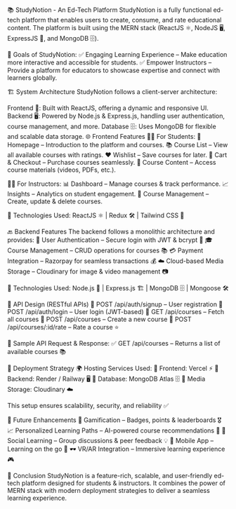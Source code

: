 📚 StudyNotion - An Ed-Tech Platform
StudyNotion is a fully functional ed-tech platform that enables users to create, consume, and rate educational content. The platform is built using the MERN stack (ReactJS ⚛️, NodeJS 🖥️, ExpressJS 🚀, and MongoDB 🗄️).

🎯 Goals of StudyNotion:
✅ Engaging Learning Experience – Make education more interactive and accessible for students.
✅ Empower Instructors – Provide a platform for educators to showcase expertise and connect with learners globally.

🏗️ System Architecture
StudyNotion follows a client-server architecture:

Frontend 🎨: Built with ReactJS, offering a dynamic and responsive UI.
Backend 🖥️: Powered by Node.js & Express.js, handling user authentication, course management, and more.
Database 🗄️: Uses MongoDB for flexible and scalable data storage.
🌐 Frontend Features
👨‍🎓 For Students:
📌 Homepage – Introduction to the platform and courses.
📚 Course List – View all available courses with ratings.
❤️ Wishlist – Save courses for later.
🛒 Cart & Checkout – Purchase courses seamlessly.
📖 Course Content – Access course materials (videos, PDFs, etc.).

👨‍🏫 For Instructors:
📊 Dashboard – Manage courses & track performance.
📈 Insights – Analytics on student engagement.
📝 Course Management – Create, update & delete courses.

🔧 Technologies Used: ReactJS ⚛️ | Redux 🛠️ | Tailwind CSS 🎨

🔙 Backend Features
The backend follows a monolithic architecture and provides:
🔑 User Authentication – Secure login with JWT & bcrypt 🔐
🎓 Course Management – CRUD operations for courses 📚
💳 Payment Integration – Razorpay for seamless transactions 💰
☁️ Cloud-based Media Storage – Cloudinary for image & video management 📷

📌 Technologies Used: Node.js 🚀 | Express.js 🏗️ | MongoDB 🗄️ | Mongoose 🛠️

🔗 API Design (RESTful APIs)
🔹 POST /api/auth/signup – User registration
🔹 POST /api/auth/login – User login (JWT-based)
🔹 GET /api/courses – Fetch all courses
🔹 POST /api/courses – Create a new course
🔹 POST /api/courses/:id/rate – Rate a course ⭐

🔗 Sample API Request & Response:
✅ GET /api/courses – Returns a list of available courses 📚

🚀 Deployment Strategy
🌍 Hosting Services Used:
📌 Frontend: Vercel ⚡
📌 Backend: Render / Railway 🖥️
📌 Database: MongoDB Atlas 🗄️
📌 Media Storage: Cloudinary ☁️

This setup ensures scalability, security, and reliability ✅

🔮 Future Enhancements
🚀 Gamification – Badges, points & leaderboards 🎖️
📈 Personalized Learning Paths – AI-powered course recommendations 🤖
💬 Social Learning – Group discussions & peer feedback 💡
📱 Mobile App – Learning on the go 📲
🕶️ VR/AR Integration – Immersive learning experience 🎮

🎉 Conclusion
StudyNotion is a feature-rich, scalable, and user-friendly ed-tech platform designed for students & instructors. It combines the power of MERN stack with modern deployment strategies to deliver a seamless learning experience.
 

 
 
